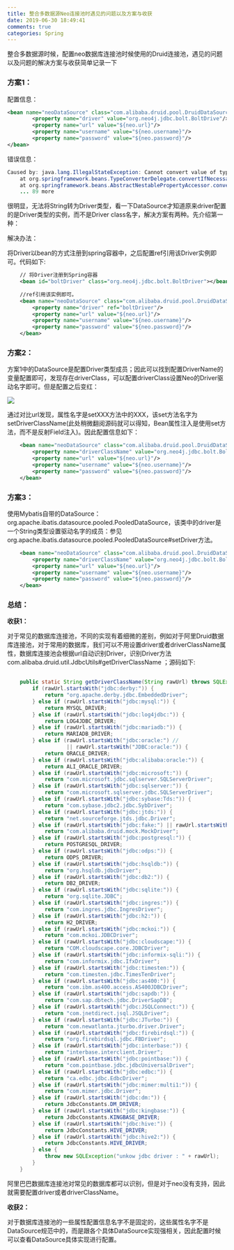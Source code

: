 ```yaml
---
title: 整合多数据源Neo连接池时遇见的问题以及方案与收获
date: 2019-06-30 18:49:41
comments: true
categories: Spring
---
```


整合多数据源时候，配置neo数据库连接池时候使用的Druid连接池，遇见的问题以及问题的解决方案与收获简单记录一下
<!-- more -->
### 方案1：

配置信息：

```xml
<bean name="neoDataSource" class="com.alibaba.druid.pool.DruidDataSource">
        <property name="driver" value="org.neo4j.jdbc.bolt.BoltDrive"/>
        <property name="url" value="${neo.url}"/>
        <property name="username" value="${neo.username}"/>
        <property name="password" value="${neo.password}"/>
</bean>
```

错误信息：

```java
Caused by: java.lang.IllegalStateException: Cannot convert value of type [java.lang.String] to required type [java.sql.Driver] for property 'driver': no matching editors or conversion strategy found
	at org.springframework.beans.TypeConverterDelegate.convertIfNecessary(TypeConverterDelegate.java:302)
	at org.springframework.beans.AbstractNestablePropertyAccessor.convertIfNecessary(AbstractNestablePropertyAccessor.java:576)
	... 89 more
```

很明显，无法将String转为Driver类型，看一下DataSource才知道原来driver配置的是Driver类型的实例，而不是Driver class名字，解决方案有两种。先介绍第一种：

解决办法：

将Driver以bean的方式注册到spring容器中，之后配置ref引用该Driver实例即可。代码如下:

```xml
    // 将Driver注册到Spring容器
    <bean id="boltDriver" class="org.neo4j.jdbc.bolt.BoltDriver"></bean>
 
    //ref引用该实例即可。
    <bean name="neoDataSource" class="com.alibaba.druid.pool.DruidDataSource">
        <property name="driver" ref="boltDriver"/>
        <property name="url" value="${neo.url}"/>
        <property name="username" value="${neo.username}"/>
        <property name="password" value="${neo.password}"/>
    </bean>
```

### 方案2：

方案1中的DataSource是配置Driver类型成员；因此可以找到配置DriverName的变量配置即可，发现存在driverClass，可以配置driverClass设置Neo的Driver驱动名字即可。但是配置之后变红：

![](./neo-datasouce-error.png)

通过对比url发现，属性名字是setXXX方法中的XXX，该set方法名字为setDriverClassName(此处稍微翻阅源码就可以得知，Bean属性注入是使用set方法，而不是反射Field注入)。因此配置信息如下：

```xml
    <bean name="neoDataSource" class="com.alibaba.druid.pool.DruidDataSource">
        <property name="driverClassName" value="org.neo4j.jdbc.bolt.BoltDrive"/>
        <property name="url" value="${neo.url}"/>
        <property name="username" value="${neo.username}"/>
        <property name="password" value="${neo.password}"/>
    </bean>
```



### 方案3：

使用Mybatis自带的DataSource：org.apache.ibatis.datasource.pooled.PooledDataSource，该类中的driver是一个String类型设置驱动名字的成员：参见org.apache.ibatis.datasource.pooled.PooledDataSource#setDriver方法。 

```xml
    <bean name="neoDataSource" class="com.alibaba.druid.pool.DruidDataSource">
        <property name="driverClassName" value="org.neo4j.jdbc.bolt.BoltDriver"/>
        <property name="url" value="${neo.url}"/>
        <property name="username" value="${neo.username}"/>
        <property name="password" value="${neo.password}"/>
    </bean>
```



### 总结：

 **收获1：**

 对于常见的数据库连接池，不同的实现有着细微的差别，例如对于阿里Druid数据库连接池，对于常用的数据库，我们可以不用设置driver或者driverClassName属性，数据库连接池会根据url自动识别Driver，识别Driver方法com.alibaba.druid.util.JdbcUtils#getDriverClassName ；源码如下:

```java
 
    public static String getDriverClassName(String rawUrl) throws SQLException {
        if (rawUrl.startsWith("jdbc:derby:")) {
            return "org.apache.derby.jdbc.EmbeddedDriver";
        } else if (rawUrl.startsWith("jdbc:mysql:")) {
            return MYSQL_DRIVER;
        } else if (rawUrl.startsWith("jdbc:log4jdbc:")) {
            return LOG4JDBC_DRIVER;
        } else if (rawUrl.startsWith("jdbc:mariadb:")) {
            return MARIADB_DRIVER;
        } else if (rawUrl.startsWith("jdbc:oracle:") //
                   || rawUrl.startsWith("JDBC:oracle:")) {
            return ORACLE_DRIVER;
        } else if (rawUrl.startsWith("jdbc:alibaba:oracle:")) {
            return ALI_ORACLE_DRIVER;
        } else if (rawUrl.startsWith("jdbc:microsoft:")) {
            return "com.microsoft.jdbc.sqlserver.SQLServerDriver";
        } else if (rawUrl.startsWith("jdbc:sqlserver:")) {
            return "com.microsoft.sqlserver.jdbc.SQLServerDriver";
        } else if (rawUrl.startsWith("jdbc:sybase:Tds:")) {
            return "com.sybase.jdbc2.jdbc.SybDriver";
        } else if (rawUrl.startsWith("jdbc:jtds:")) {
            return "net.sourceforge.jtds.jdbc.Driver";
        } else if (rawUrl.startsWith("jdbc:fake:") || rawUrl.startsWith("jdbc:mock:")) {
            return "com.alibaba.druid.mock.MockDriver";
        } else if (rawUrl.startsWith("jdbc:postgresql:")) {
            return POSTGRESQL_DRIVER;
        } else if (rawUrl.startsWith("jdbc:odps:")) {
            return ODPS_DRIVER;
        } else if (rawUrl.startsWith("jdbc:hsqldb:")) {
            return "org.hsqldb.jdbcDriver";
        } else if (rawUrl.startsWith("jdbc:db2:")) {
            return DB2_DRIVER;
        } else if (rawUrl.startsWith("jdbc:sqlite:")) {
            return "org.sqlite.JDBC";
        } else if (rawUrl.startsWith("jdbc:ingres:")) {
            return "com.ingres.jdbc.IngresDriver";
        } else if (rawUrl.startsWith("jdbc:h2:")) {
            return H2_DRIVER;
        } else if (rawUrl.startsWith("jdbc:mckoi:")) {
            return "com.mckoi.JDBCDriver";
        } else if (rawUrl.startsWith("jdbc:cloudscape:")) {
            return "COM.cloudscape.core.JDBCDriver";
        } else if (rawUrl.startsWith("jdbc:informix-sqli:")) {
            return "com.informix.jdbc.IfxDriver";
        } else if (rawUrl.startsWith("jdbc:timesten:")) {
            return "com.timesten.jdbc.TimesTenDriver";
        } else if (rawUrl.startsWith("jdbc:as400:")) {
            return "com.ibm.as400.access.AS400JDBCDriver";
        } else if (rawUrl.startsWith("jdbc:sapdb:")) {
            return "com.sap.dbtech.jdbc.DriverSapDB";
        } else if (rawUrl.startsWith("jdbc:JSQLConnect:")) {
            return "com.jnetdirect.jsql.JSQLDriver";
        } else if (rawUrl.startsWith("jdbc:JTurbo:")) {
            return "com.newatlanta.jturbo.driver.Driver";
        } else if (rawUrl.startsWith("jdbc:firebirdsql:")) {
            return "org.firebirdsql.jdbc.FBDriver";
        } else if (rawUrl.startsWith("jdbc:interbase:")) {
            return "interbase.interclient.Driver";
        } else if (rawUrl.startsWith("jdbc:pointbase:")) {
            return "com.pointbase.jdbc.jdbcUniversalDriver";
        } else if (rawUrl.startsWith("jdbc:edbc:")) {
            return "ca.edbc.jdbc.EdbcDriver";
        } else if (rawUrl.startsWith("jdbc:mimer:multi1:")) {
            return "com.mimer.jdbc.Driver";
        } else if (rawUrl.startsWith("jdbc:dm:")) {
            return JdbcConstants.DM_DRIVER;
        } else if (rawUrl.startsWith("jdbc:kingbase:")) {
            return JdbcConstants.KINGBASE_DRIVER;
        } else if (rawUrl.startsWith("jdbc:hive:")) {
            return JdbcConstants.HIVE_DRIVER;
        } else if (rawUrl.startsWith("jdbc:hive2:")) {
            return JdbcConstants.HIVE_DRIVER;
        } else {
            throw new SQLException("unkow jdbc driver : " + rawUrl);
        }
    }
```

阿里巴巴数据库连接池对常见的数据库都可以识别，但是对于neo没有支持，因此就需要配置driver或者driverClassName。



**收获2：**

对于数据库连接池的一些属性配置信息名字不是固定的，这些属性名字不是DataSource规范中的，而是跟各个具体DataSource实现强相关，因此配置时候可以查看DataSource具体实现进行配置。